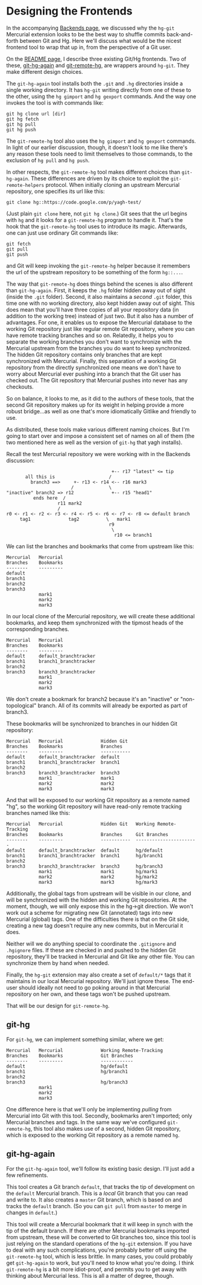Designing the Frontends
=======================

In the accompanying [Backends page](https://github.com/dubiousjim/yagh/blob/master/Frontends.md), we discussed why the `hg-git` Mercurial extension looks to be the best way to shuffle commits back-and-forth between Git and Hg. Here we'll discuss what would be the nicest frontend tool to wrap that up in, from the perspective of a Git user.

On the [README page](https://github.com/dubiousjim/yagh/blob/master/README.md), I describe three existing Git/Hg frontends. Two of these, [git-hg-again](https://github.com/abourget/git-hg-again) and [git-remote-hg](https://github.com/rfk/git-remote-hg), are wrappers around `hg-git`. They make different design choices.

The `git-hg-again` tool installs both the `.git` and `.hg` directories inside a single working directory. It has `hg-git` writing directly from one of these to the other, using the `hg gimport` and `hg gexport` commands. And the way one invokes the tool is with commands like:

    git hg clone url [dir]
    git hg fetch
    git hg pull
    git hg push

The `git-remote-hg` tool also uses the `hg gimport` and `hg gexport` commands. In light of our earlier discussion, though, it doesn't look to me like there's any reason these tools need to limit themselves to those commands, to the exclusion of `hg pull` and `hg push`.

In other respects, the `git-remote-hg` tool makes different choices than `git-hg-again`. These differences are driven by its choice to exploit the `git-remote-helpers` protocol. When initially cloning an upstream Mercurial repository, one specifies its url like this:

    git clone hg::https://code.google.com/p/yagh-test/

(Just plain `git clone` here, not `git hg clone`.) Git sees that the url begins with `hg` and it looks for a `git-remote-hg` program to handle it. That's the hook that the `git-remote-hg` tool uses to introduce its magic. Afterwards, one can just use ordinary Git commands like:

    git fetch
    git pull
    git push

and Git will keep invoking the  `git-remote-hg` helper because it remembers the url of the upstream repository to be something of the form `hg::...`.

The way that `git-remote-hg` does things behind the scenes is also different than `git-hg-again`. First, it keeps the `.hg` folder hidden away out of sight (inside the `.git` folder). Second, it also maintains a *second* `.git` folder, this time one with no working directory, also kept hidden away out of sight. This does mean that you'll have three copies of all your repository data (in addition to the working tree) instead of just two. But it also has a number of advantages. For one, it enables us to expose the Mercurial database to the working Git repository just like regular remote Git repository, where you can have remote tracking branches and so on. Relatedly, it helps you to separate the working branches you don't want to synchronize with the Mercurial upstream from the branches you do want to keep synchronized. The hidden Git repository contains only branches that are kept synchronized with Mercurial. Finally, this separation of a working Git repository from the directly synchronized one means we don't have to worry about Mercurial ever pushing into a branch that the Git user has checked out. The Git repository that Mercurial pushes into never has any checkouts.

So on balance, it looks to me, as it did to the authors of these tools, that the second Git repository makes up for its weight in helping provide a more robust bridge...as well as one that's more idiomatically Gitlike and friendly to use.

As distributed, these tools make various different naming choices. But I'm going to start over and impose a consistent set of names on all of them (the two mentioned here as well as the version of `git-hg` that yagh installs).

Recall the test Mercurial repository we were working with in the Backends discussion:



                                           +-- r17 "latest" <= tip
           all this is                    /
             branch3 ==>     +- r13 <- r14 <-- r16 mark3
                            /             \
    "inactive" branch2 => r12              +-- r15 "head1"
              ends here  /
                       r11 mark2
                       /
    r0 <- r1 <- r2 <- r3 <- r4 <- r5 <- r6 <- r7 <- r8 <= default branch
         tag1              tag2          \   mark1
                                          r9
                                           \
                                            r10 <= branch1
<!-- -->

We can list the branches and bookmarks that come from upstream like this:

    Mercurial   Mercurial
    Branches    Bookmarks
    --------    ---------
    default
    branch1
    branch2
    branch3
                mark1
                mark2
                mark3

In our local clone of the Mercurial repository, we will create these additional bookmarks, and keep them synchronized with the tipmost heads of the corresponding branches.

    Mercurial   Mercurial
    Branches    Bookmarks
    --------    ---------
    default     default_branchtracker
    branch1     branch1_branchtracker
    branch2
    branch3     branch3_branchtracker
                mark1
                mark2
                mark3

We don't create a bookmark for branch2 because it's an "inactive" or "non-topological" branch. All of its commits will already be exported as part of branch3.

These bookmarks will be synchronized to branches in our hidden Git repository:

    Mercurial   Mercurial              Hidden Git
    Branches    Bookmarks              Branches
    --------    ---------              -----------
    default     default_branchtracker  default
    branch1     branch1_branchtracker  branch1
    branch2
    branch3     branch3_branchtracker  branch3
                mark1                  mark1
                mark2                  mark2
                mark3                  mark3

And that will be exposed to our working Git repository as a remote named "hg", so the working Git repository will have read-only remote tracking branches named like this:

    Mercurial   Mercurial              Hidden Git   Working Remote-Tracking
    Branches    Bookmarks              Branches     Git Branches
    --------    ---------              -----------  -----------------------
    default     default_branchtracker  default      hg/default
    branch1     branch1_branchtracker  branch1      hg/branch1
    branch2
    branch3     branch3_branchtracker  branch3      hg/branch3
                mark1                  mark1        hg/mark1
                mark2                  mark2        hg/mark2
                mark3                  mark3        hg/mark3


Additionally, the global tags from upstream will be visible in our clone, and will be synchronized with the hidden and working Git repositories. At the moment, though, we will only expose this in the hg->git direction. We won't work out a scheme for migrating new Git (annotated) tags into new Mercurial (global) tags. One of the difficulties there is that on the Git side, creating a new tag doesn't require any new commits, but in Mercurial it does.

Neither will we do anything special to coordinate the `.gitignore` and `.hgignore` files. If these are checked in and pushed to the hidden Git repository, they'll be tracked in Mercurial and Git like any other file. You can synchronize them by hand when needed.

Finally, the `hg-git` extension may also create a set of `default/*` tags that it maintains in our local Mercurial repository. We'll just ignore these. The end-user should ideally not need to go poking around in that Mercurial repository on her own, and these tags won't be pushed upstream.

That will be our design for `git-remote-hg`.


git-hg
------

For `git-hg`, we can implement something similar, where we get:

    Mercurial   Mercurial              Working Remote-Tracking
    Branches    Bookmarks              Git Branches
    --------    ---------              ------------
    default                            hg/default
    branch1                            hg/branch1
    branch2
    branch3                            hg/branch3
                mark1
                mark2
                mark3

One difference here is that we'll only be implementing *pulling* from Mercurial into Git with this tool. Secondly, bookmarks aren't imported; only Mercurial branches and tags. In the same way we've configured `git-remote-hg`, this tool also makes use of a second, hidden Git repository, which is exposed to the working Git repository as a remote named `hg`.


git-hg-again
------------

For the `git-hg-again` tool, we'll follow its existing basic design. I'll just add a few refinements.

This tool creates a Git branch `default`, that tracks the tip of development on the `default` Mercurial branch. This is a *local* Git branch that you can read and write to. It also creates a `master` Git branch, which is based on and tracks the `default` branch. (So you can `git pull` from `master` to merge in changes in `default`.)

This tool will create a Mercurial bookmark that it will keep in synch with the tip of the default branch. If there are other Mercurial bookmarks imported from upstream, these will be converted to Git branches too, since this tool is just relying on the standard operations of the `hg-git` extension. If you have to deal with any such complications, you're probably better off using the `git-remote-hg` tool, which is less brittle. In many cases, you could probably get `git-hg-again` to work, but you'll need to know what you're doing. I think `git-remote-hg` is a bit more idiot-proof, and permits you to get away with thinking about Mercurial less. This is all a matter of degree, though.


<!-- vim: ft=markdown -->
